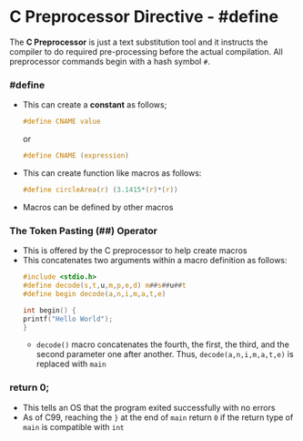 ﻿# C Preprocessor Directive - #define
The **C Preprocessor** is just a text substitution tool and it instructs the compiler to do required pre-processing before the actual compilation. All preprocessor commands begin with a hash symbol `#`.

### #define
- This can create a **constant** as follows;
	```c
	#define CNAME value
	```
	or
	```c
	#define CNAME (expression)
	```
- This can create function like macros  as follows:
	```c
	#define circleArea(r) (3.1415*(r)*(r))
	```
- Macros can be defined by other macros

### The Token Pasting (##) Operator
- This is offered by the C preprocessor to help create macros
- This concatenates two arguments within a macro definition as follows:
	```c
	#include <stdio.h>
	#define decode(s,t,u,m,p,e,d) m##s##u##t
	#define begin decode(a,n,i,m,a,t,e)
	
	int begin() {
	printf("Hello World");
	}
	``` 
	- `decode()` macro concatenates the fourth, the first, the third, and the second parameter one after another. Thus, `decode(a,n,i,m,a,t,e)` is replaced with `main`

### return 0;
- This tells an OS that the program exited successfully with no errors 
- As of C99, reaching the `}` at the end of `main` return `0` if the return type of `main` is compatible with `int`

